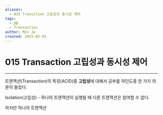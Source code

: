 ```yaml
---
aliases:
  - 015 Transition 고립성과 동시성 제어
tags:
  - DB
  - Transaction
author: Min Jo
created: 2025-05-01
---
```

# 015 Transaction 고립성과 동시성 제어 
-----

트랜잭션(Transaction)의 특징(ACID)중 **고립성**에 대해서 공부를 하던도중 한 가지 의문이 들었다.

Isolation(고립성) - 하나의 트랜잭션이 실행될 때 다른 트랜잭션은 참여할 수 없다.

하지만 하나의 트랜잭션

